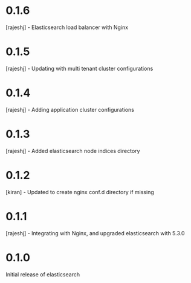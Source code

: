 # 0.1.6 
[rajeshj] - Elasticsearch load balancer with Nginx
# 0.1.5
[rajeshj] - Updating with multi tenant cluster configurations 
# 0.1.4
[rajeshj] - Adding application cluster configurations
# 0.1.3
[rajeshj] - Added elasticsearch node indices directory
# 0.1.2
[kiran]   - Updated to create nginx conf.d directory if missing
# 0.1.1
[rajeshj] - Integrating with Nginx, and upgraded elasticsearch with 5.3.0
# 0.1.0

Initial release of elasticsearch
